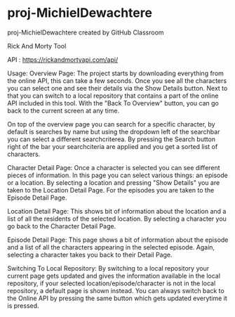 # proj-MichielDewachtere
proj-MichielDewachtere created by GitHub Classroom

Rick And Morty Tool

API : https://rickandmortyapi.com/api/

Usage:
Overview Page:
The project starts by downloading everything from the online API, this can take a few seconds. Once you see all the characters you can select one and see their details via the Show Details button. Next to that you can switch to a local repository that contains a part of the online API included in this tool. With the "Back To Overview" button, you can go back to the current screen at any time.

On top of the overview page you can search for a specific character, by default is searches by name but using the dropdown left of the searchbar you can select a different searchcriterea. By pressing the Search button right of the bar your searchciteria are applied and you get a sorted list of characters.

Character Detail Page:
Once a character is selected you can see different pieces of information. In this page you can select various things: an episode or a location. By selecting a location and pressing "Show Details" you are taken to the Location Detail Page. For the episodes you are taken to the Episode Detail Page.


Location Detail Page:
This shows bit of information about the location and a list of all the residents of the selected location. By selecting a character you go back to the Character Detail Page.

Episode Detail Page:
This page shows a bit of information about the episode and a list of all the characters appearing in the selected episode. Again, selecting a character takes you back to their Detail Page.

Switching To Local Repository:
By switching to a local repository your current page gets updated and gives the information available in the local repository, if your selected location/episode/character is not in the local repository, a default page is shown instead. You can always switch back to the Online API by pressing the same button which gets updated everytime it is pressed.
